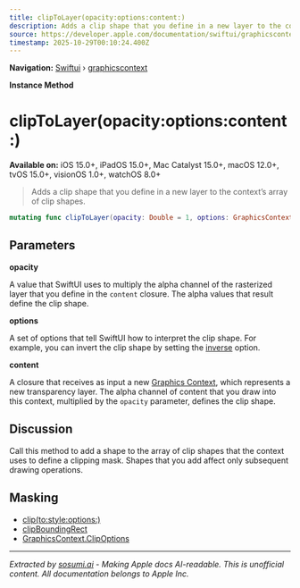 ```yaml
---
title: clipToLayer(opacity:options:content:)
description: Adds a clip shape that you define in a new layer to the context’s array of clip shapes.
source: https://developer.apple.com/documentation/swiftui/graphicscontext/cliptolayer(opacity:options:content:)
timestamp: 2025-10-29T00:10:24.400Z
---
```


**Navigation:** [Swiftui](/documentation/swiftui) › [graphicscontext](/documentation/swiftui/graphicscontext)

**Instance Method**

# clipToLayer(opacity:options:content:)

**Available on:** iOS 15.0+, iPadOS 15.0+, Mac Catalyst 15.0+, macOS 12.0+, tvOS 15.0+, visionOS 1.0+, watchOS 8.0+

> Adds a clip shape that you define in a new layer to the context’s array of clip shapes.

```swift
mutating func clipToLayer(opacity: Double = 1, options: GraphicsContext.ClipOptions = ClipOptions(), content: (inout GraphicsContext) throws -> Void) rethrows
```

## Parameters

**opacity**

A value that SwiftUI uses to multiply the alpha channel of the rasterized layer that you define in the `content` closure. The alpha values that result define the clip shape.



**options**

A set of options that tell SwiftUI how to interpret the clip shape. For example, you can invert the clip shape by setting the [inverse](/documentation/swiftui/graphicscontext/clipoptions/inverse) option.



**content**

A closure that receives as input a new [Graphics Context](/documentation/swiftui/graphicscontext), which represents a new transparency layer. The alpha channel of content that you draw into this context, multiplied by the `opacity` parameter, defines the clip shape.



## Discussion

Call this method to add a shape to the array of clip shapes that the context uses to define a clipping mask. Shapes that you add affect only subsequent drawing operations.

## Masking

- [clip(to:style:options:)](/documentation/swiftui/graphicscontext/clip(to:style:options:))
- [clipBoundingRect](/documentation/swiftui/graphicscontext/clipboundingrect)
- [GraphicsContext.ClipOptions](/documentation/swiftui/graphicscontext/clipoptions)

---

*Extracted by [sosumi.ai](https://sosumi.ai) - Making Apple docs AI-readable.*
*This is unofficial content. All documentation belongs to Apple Inc.*
